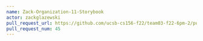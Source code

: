 ```yaml
---
name: Zack-Organization-11-Storybook
actor: zackglazewski
pull_request_url: https://github.com/ucsb-cs156-f22/team03-f22-6pm-2/pull/45
pull_request_num: 45
---
```

